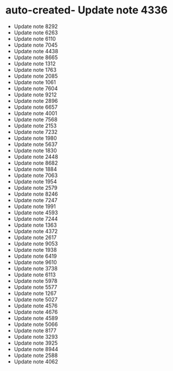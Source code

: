 # auto-created- Update note 4336
- Update note 8292
- Update note 6263
- Update note 6110
- Update note 7045
- Update note 4438
- Update note 8665
- Update note 1312
- Update note 1763
- Update note 2085
- Update note 1061
- Update note 7604
- Update note 9212
- Update note 2896
- Update note 6657
- Update note 4001
- Update note 7568
- Update note 2153
- Update note 7232
- Update note 1980
- Update note 5637
- Update note 1830
- Update note 2448
- Update note 8682
- Update note 1884
- Update note 7063
- Update note 1954
- Update note 2579
- Update note 8246
- Update note 7247
- Update note 1991
- Update note 4593
- Update note 7244
- Update note 1363
- Update note 4372
- Update note 2617
- Update note 9053
- Update note 1938
- Update note 6419
- Update note 9610
- Update note 3738
- Update note 6113
- Update note 5978
- Update note 5577
- Update note 1267
- Update note 5027
- Update note 4576
- Update note 4676
- Update note 4589
- Update note 5066
- Update note 8177
- Update note 3293
- Update note 3925
- Update note 8944
- Update note 2588
- Update note 4062
